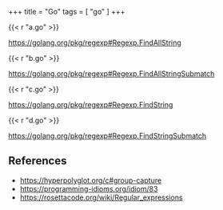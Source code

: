 +++
title = "Go"
tags = [ "go" ]
+++

{{< r "a.go" >}}

<https://golang.org/pkg/regexp#Regexp.FindAllString>

{{< r "b.go" >}}

<https://golang.org/pkg/regexp#Regexp.FindAllStringSubmatch>

{{< r "c.go" >}}

<https://golang.org/pkg/regexp#Regexp.FindString>

{{< r "d.go" >}}

<https://golang.org/pkg/regexp#Regexp.FindStringSubmatch>

## References

- <https://hyperpolyglot.org/c#group-capture>
- <https://programming-idioms.org/idiom/83>
- <https://rosettacode.org/wiki/Regular_expressions>
